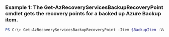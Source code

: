 ### Example 1: The Get-AzRecoveryServicesBackupRecoveryPoint cmdlet gets the recovery points for a backed up Azure Backup item.
```powershell
PS C:\> Get-AzRecoveryServicesBackupRecoveryPoint -Item $BackupItem -VaultId $vault.ID
```

